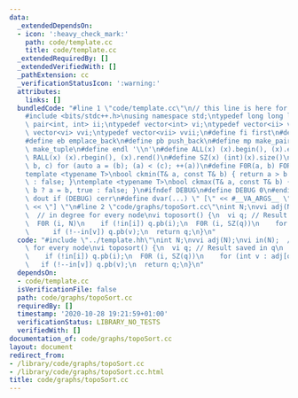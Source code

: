 ```yaml
---
data:
  _extendedDependsOn:
  - icon: ':heavy_check_mark:'
    path: code/template.cc
    title: code/template.cc
  _extendedRequiredBy: []
  _extendedVerifiedWith: []
  _pathExtension: cc
  _verificationStatusIcon: ':warning:'
  attributes:
    links: []
  bundledCode: "#line 1 \"code/template.cc\"\n// this line is here for a reason\n\
    #include <bits/stdc++.h>\nusing namespace std;\ntypedef long long ll;\ntypedef\
    \ pair<int, int> ii;\ntypedef vector<int> vi;\ntypedef vector<ii> vii;\ntypedef\
    \ vector<vi> vvi;\ntypedef vector<vii> vvii;\n#define fi first\n#define se second\n\
    #define eb emplace_back\n#define pb push_back\n#define mp make_pair\n#define mt\
    \ make_tuple\n#define endl '\\n'\n#define ALL(x) (x).begin(), (x).end()\n#define\
    \ RALL(x) (x).rbegin(), (x).rend()\n#define SZ(x) (int)(x).size()\n#define FOR(a,\
    \ b, c) for (auto a = (b); (a) < (c); ++(a))\n#define F0R(a, b) FOR (a, 0, (b))\n\
    template <typename T>\nbool ckmin(T& a, const T& b) { return a > b ? a = b, true\
    \ : false; }\ntemplate <typename T>\nbool ckmax(T& a, const T& b) { return a <\
    \ b ? a = b, true : false; }\n#ifndef DEBUG\n#define DEBUG 0\n#endif\n#define\
    \ dout if (DEBUG) cerr\n#define dvar(...) \" [\" << #__VA_ARGS__ \": \" << (__VA_ARGS__)\
    \ << \"] \"\n#line 2 \"code/graphs/topoSort.cc\"\nint N;\nvvi adj(N);\nvi in(N);\
    \  // in degree for every node\nvi toposort() {\n  vi q; // Result saved in q\n\
    \  F0R (i, N)\n    if (!in[i]) q.pb(i);\n  F0R (i, SZ(q))\n    for (int v : adj[q[i]])\n\
    \      if (!--in[v]) q.pb(v);\n  return q;\n}\n"
  code: "#include \"../template.hh\"\nint N;\nvvi adj(N);\nvi in(N);  // in degree\
    \ for every node\nvi toposort() {\n  vi q; // Result saved in q\n  F0R (i, N)\n\
    \    if (!in[i]) q.pb(i);\n  F0R (i, SZ(q))\n    for (int v : adj[q[i]])\n   \
    \   if (!--in[v]) q.pb(v);\n  return q;\n}\n"
  dependsOn:
  - code/template.cc
  isVerificationFile: false
  path: code/graphs/topoSort.cc
  requiredBy: []
  timestamp: '2020-10-28 19:21:59+01:00'
  verificationStatus: LIBRARY_NO_TESTS
  verifiedWith: []
documentation_of: code/graphs/topoSort.cc
layout: document
redirect_from:
- /library/code/graphs/topoSort.cc
- /library/code/graphs/topoSort.cc.html
title: code/graphs/topoSort.cc
---
```

